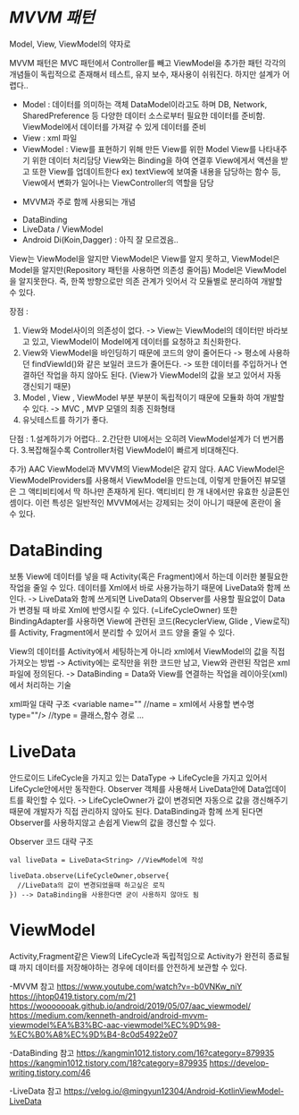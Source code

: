 #  *MVVM 패턴*
Model, View, ViewModel의 약자로

MVVM 패턴은 MVC 패턴에서 Controller를 빼고 ViewModel을 추가한 패턴
각각의 개념들이 독립적으로 존재해서 테스트, 유지 보수, 재사용이 쉬워진다.
하지만 설계가 어렵다..

* Model      :   데이터를 의미하는 객체
                DataModel이라고도 하며 DB, Network, SharedPreference 등
                다양한 데이터 소스로부터 필요한 데이터를 준비함.
                ViewModel에서 데이터를 가져갈 수 있게 데이터를 준비
* View       :   xml 파일
* ViewModel  :   View를 표현하기 위해 만든 View를 위한 Model
                View를 나타내주기 위한 데이터 처리담당
                View와는 Binding을 하여 연결후 View에게서 액션을 받고 또한 View를 업데이트한다
                ex) textView에 보여줄 내용을 담당하는 함수 등, View에서 변화가 일어나는 ViewController의 역할을 담당

- MVVM과 주로 함께 사용되는 개념
* DataBinding
* LiveData / ViewModel
* Android Di(Koin,Dagger) : 아직 잘 모르겠음..

View는 ViewModel을 알지만 ViewModel은 View를 알지 못하고,
ViewModel은 Model을 알지만(Repository 패턴을 사용하면 의존성 줄어듬)
Model은 ViewModel을 알지못한다.
즉, 한쪽 방향으로만 의존 관계가 잇어서 각 모듈별로 분리하여 개발할 수 있다.

장점 :
1. View와 Model사이의 의존성이 없다.
    -> View는 ViewModel의 데이터만 바라보고 있고, ViewModel이 Model에게 데이터를 요청하고 최신화한다.
2. View와 ViewModel을 바인딩하기 때문에 코드의 양이 줄어든다
    -> 평소에 사용하던 findViewId()와 같은 보일러 코드가 줄어든다.
    -> 또한 데이터를 주입하거나 연결하던 작업을 하지 않아도 된다.
        (View가 ViewModel의 값을 보고 있어서 자동 갱신되기 때문)
3. Model , View , ViewModel 부분 부분이 독립적이기 때문에 모듈화 하여 개발할 수 있다.
    -> MVC , MVP 모델의 최종 진화형태
4. 유닛테스트를 하기가 좋다.

단점 :
1.설계하기가 어렵다..
2.간단한 UI에서는 오히려 ViewModel설계가 더 번거롭다.
3.복잡해질수록 Controller처럼 ViewModel이 빠르게 비대해진다.

추가)
 AAC ViewModel과 MVVM의 ViewModel은 같지 않다.
 AAC ViewModel은 ViewModelProviders를 사용해서 ViewModel을 만드는데,
 이렇게 만들어진 뷰모델은 그 액티비티에서 딱 하나만 존재하게 된다.
 액티비티 한 개 내에서만 유효한 싱글톤인 셈이다. 이런 특성은 일반적인 MVVM에서는 강제되는 것이 아니기 때문에 혼란이 올 수 있다.


# DataBinding
보통 View에 데이터를 넣을 때 Activity(혹은 Fragment)에서 하는데
이러한 불필요한 작업을 줄일 수 있다.
데이터를 Xml에서 바로 사용가능하기 때문에 LiveData와 함께 쓰인다.
    -> LiveData와 함께 쓰게되면 LiveData의 Observer를 사용할 필요없이
       Data가 변경될 때 바로 Xml에 반영시킬 수 있다. (=LifeCycleOwner)
또한 BindingAdapter를 사용하면 View에 관련된 코드(RecyclerView, Glide , View로직)를
Activity, Fragment에서 분리할 수 있어서 코드 양을 줄일 수 있다.

View의 데이터를 Activity에서 세팅하는게 아니라 xml에서 ViewModel의 값을 직접 가져오는  방법
->  Activity에는 로직만을 위한 코드만 남고,  View와 관련된 작업은 xml파일에 정의된다.
->  DataBinding = Data와 View를 연결하는 작업을 레이아웃(xml)에서 처리하는 기술

xml파일 대략 구조
    <layout>
        <data>
            <variable
                name=""  //name = xml에서 사용할 변수명
                type=""/> //type = 클래스,함수 경로
            ...
        </data>
    </layout>

# LiveData
안드로이드 LifeCycle을 가지고 있는 DataType
    -> LifeCycle을 가지고 있어서 LifeCycle안에서만 동작한다.
Observer 객체를 사용해서 LiveData안에 Data업데이트를 확인할 수 있다.
    -> LifeCycleOwner가 값이 변경되면 자동으로 값을 갱신해주기 때문에
       개발자가 직접 관리하지 않아도 된다.
DataBinding과 함께 쓰게 된다면 Observer를 사용하지않고 손쉽게 View의 값을
갱신할 수 있다.

Observer 코드 대략 구조 


    val liveData = LiveData<String> //ViewModel에 작성
    
    liveData.observe(LifeCycleOwner,observe{
      //LiveData의 값이 변경되었을때 하고싶은 로직
    }) --> DataBinding을 사용한다면 굳이 사용하지 않아도 됨
    

# ViewModel
Activity,Fragment같은 View의 LifeCycle과 독립적임으로
Activity가 완전히 종료될 떄 까지 데이터를 저장해야하는 경우에
데이터를 안전하게 보관할 수 있다.

-MVVM 참고
    https://www.youtube.com/watch?v=-b0VNKw_niY
    https://jhtop0419.tistory.com/m/21
    https://wooooooak.github.io/android/2019/05/07/aac_viewmodel/
    https://medium.com/kenneth-android/android-mvvm-viewmodel%EA%B3%BC-aac-viewmodel%EC%9D%98-%EC%B0%A8%EC%9D%B4-8c0d54922e07

-DataBinding 참고
    https://kangmin1012.tistory.com/16?category=879935
    https://kangmin1012.tistory.com/18?category=879935
    https://develop-writing.tistory.com/46

-LiveData 참고
https://velog.io/@mingyun12304/Android-KotlinViewModel-LiveData
